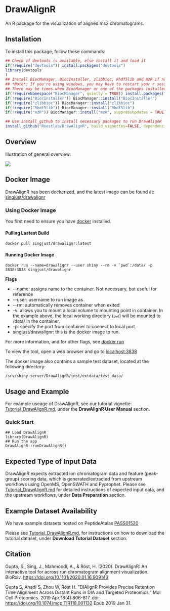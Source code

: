 # DrawAlignR

An R package for the visualization of aligned ms2 chromatograms.

## Installation

To install this package, follow these commands:

``` r
## Check if devtools is available, else install it and load it
if(!require("devtools")) install.packages("devtools")
library(devtools
)
## Install BiocManager, BiocInstaller, zlibbioc, Rhdf5lib and mzR if not installed.
## *Note*: If you're using windows, you may have to restart your r session after each Bioconductor package install.  
## There may be times when BiocManager or one of the packages installed from BiocManager is not recognized as being installed until refreshing R's lib list.
if(!requireNamespace("BiocManager", quietly = TRUE)) install.packages("BiocManager")
if(!require("BiocInstaller")) BiocManager::install("BiocInstaller")
if(!require("zlibbioc")) BiocManager::install("zlibbioc")
if(!require("Rhdf5lib")) BiocManager::install("Rhdf5lib")
if(!require("mzR")) BiocManager::install("mzR", suppressUpdates = TRUE)

## Use install_github to install necessary packages to run DrawAlignR
install_github("Roestlab/DrawAlignR", build_vignettes=FALSE, dependencies=TRUE, type="source")
```

## Overview

Illustration of general overview:

![](./inst/extdata/MAHMOODI_A_A1.PNG)

## Docker Image

DrawAlignR has been dockerized, and the latest image can be found at: [singjust/drawalignr](https://hub.docker.com/repository/docker/singjust/drawalignr/tags?page=1)

### Using Docker Image

You first need to ensure you have [docker](https://docs.docker.com/install/) installed. 

#### Pulling Lastest Build
```
docker pull singjust/drawalignr:latest
```

#### Running Docker Image
```
docker run --name=drawalignr --user shiny --rm -v `pwd`:/data/ -p 3838:3838 singjust/drawalignr
```
**Flags**
* --name: assigns name to the container. Not necessary, but useful for reference
* --user: username to run image as
* --rm: automatically removes container when exited
* -v: allows you to mount a local volume to mounting point in container. In the example above, the local working directory (<code>`pwd`</code>) will be mounted to /data/ in the container.
* -p: specify the port from container to connect to local port.
* singjust/drawalignr: this is the docker image to run.

For more information, and for other flags, see [docker run](https://docs.docker.com/engine/reference/commandline/run/)

To view the tool, open a web browser and go to [localhost:3838](http://localhost:3838/)

The docker image also contains a sample test dataset, located at the following directory:
```
/srv/shiny-server/DrawAlignR/inst/extdata/test_data/
```

## Usage and Example

For example useage of DrawAlignR, see our tutorial vignette: [Tutorial_DrawAlignR.md](https://github.com/Roestlab/DrawAlignR/tree/master/vignettes/Tutorial_DrawAlignR.md), under the **DrawAlignR User Manual** section.

### Quick Start
```
## Load DrawAlignR
library(DrawAlignR)
## Run the app
DrawAlignR::runDrawAlignR()
```

## Expected Type of Input Data

DrawAlignR expects extracted ion chromatogram data and feature (peak-group) scoring data, which is generated/extracted from upstream workflows using OpenMS, OpenSWATH and Pyprophet.
Please see [Tutorial_DrawAlignR.md](https://github.com/Roestlab/DrawAlignR/tree/master/vignettes/Tutorial_DrawAlignR.md) for detailed instructions of expected input data, and the upstream workflows, under **Data Preparation** section.

## Example Dataset Availability

We have example datasets hosted on PeptideAtalas [PASS01520](https://db.systemsbiology.net/sbeams/cgi/PeptideAtlas/PASS_View?identifier=PASS01520)

Please see [Tutorial_DrawAlignR.md](https://github.com/Roestlab/DrawAlignR/tree/master/vignettes/Tutorial_DrawAlignR.md), for instructions on how to download the tutorial dataset, under **Download Tutorial Dataset** section.

## Citation

Gupta, S., Sing, J., Mahmoodi, A., & Röst, H. (2020). DrawAlignR: An interactive tool for across run chromatogram alignment visualization. BioRxiv. https://doi.org/10.1101/2020.01.16.909143

Gupta S, Ahadi S, Zhou W, Röst H. "DIAlignR Provides Precise Retention Time Alignment Across Distant Runs in DIA and Targeted Proteomics." Mol Cell Proteomics. 2019 Apr;18(4):806-817. doi: https://doi.org/10.1074/mcp.TIR118.001132 Epub 2019 Jan 31.
